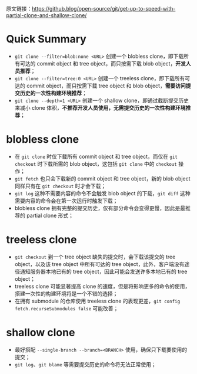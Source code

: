 原文链接：https://github.blog/open-source/git/get-up-to-speed-with-partial-clone-and-shallow-clone/

# Quick Summary

* `git clone --filter=blob:none <URL>` 创建一个 blobless clone，即下载所有可达的 commit object 和 tree object，而只按需下载 blob object，**开发人员推荐**；
* `git clone --filter=tree:0 <URL>` 创建一个 treeless clone，即下载所有可达的 commit object，而只按需下载 tree object 和 blob object，**需要访问提交历史的一次性构建环境推荐**；
* `git clone --depth=1 <URL>` 创建一个 shallow clone，即通过截断提交历史来减小 clone 体积，**不推荐开发人员使用，无需提交历史的一次性构建环境推荐**；

# blobless clone

* 在 `git clone` 时仅下载所有 commit object 和 tree object，而仅在 `git checkout` 时下载所需的 blob object，这包括 `git clone` 中的 `checkout` 操作；
* `git fetch` 也只会下载新的 commit object 和 tree object，新的 blob object 同样只有在 `git checkout` 时才会下载；
* `git log` 这种不需要内容的命令不会触发 blob object 的下载，`git diff` 这种需要内容的命令会在第一次运行时触发下载；
* blobless clone 拥有完整的提交历史，仅有部分命令会变得更慢，因此是最推荐的 partial clone 形式；

# treeless clone

* `git checkout` 到一个 tree object 缺失的提交时，会下载该提交的 tree object，以及该 tree object 中所有可达的 tree object，此外，客户端没有途径通知服务器本地已有的 tree object，因此可能会发送许多本地已有的 tree object；
* treeless clone 可能显著提高 clone 的速度，但是将影响更多的命令的使用，搭建一次性的构建环境将是一个不错的选择；
* 在拥有 submodule 的仓库使用 treeless clone 的表现更差，`git config fetch.recurseSubmodules false` 可能改善；

# shallow clone

* 最好搭配 `--single-branch --branch=<BRANCH>` 使用，确保只下载要使用的提交；
* `git log`、`git blame` 等需要提交历史的命令将无法正常使用；